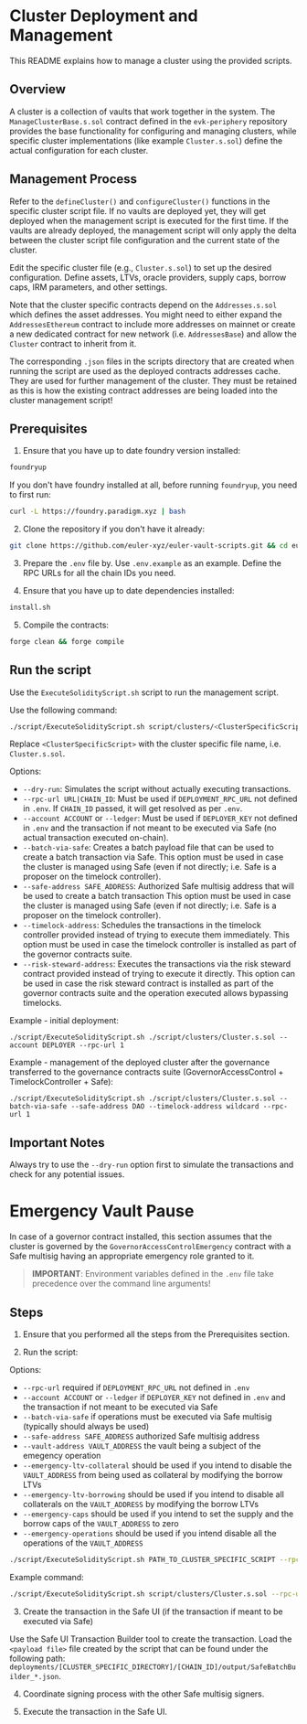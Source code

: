 # Cluster Deployment and Management

This README explains how to manage a cluster using the provided scripts.

## Overview

A cluster is a collection of vaults that work together in the system. The `ManageClusterBase.s.sol` contract defined in the `evk-periphery` repository provides the base functionality for configuring and managing clusters, while specific cluster implementations (like example `Cluster.s.sol`) define the actual configuration for each cluster.

## Management Process

Refer to the `defineCluster()` and `configureCluster()` functions in the specific cluster script file. If no vaults are deployed yet, they will get deployed when the management script is executed for the first time. If the vaults are already deployed, the management script will only apply the delta between the cluster script file configuration and the current state of the cluster.

Edit the specific cluster file (e.g., `Cluster.s.sol`) to set up the desired configuration. Define assets, LTVs, oracle providers, supply caps, borrow caps, IRM parameters, and other settings.

Note that the cluster specific contracts depend on the `Addresses.s.sol` which defines the asset addresses. You might need to either expand the `AddressesEthereum` contract to include more addresses on mainnet or create a new dedicated contract for new network (i.e. `AddressesBase`) and allow the `Cluster` contract to inherit from it.

The corresponding `.json` files in the scripts directory that are created when running the script are used as the deployed contracts addresses cache. They are used for further management of the cluster. They must be retained as this is how the existing contract addresses are being loaded into the cluster management script!

## Prerequisites

1. Ensure that you have up to date foundry version installed:

```bash
foundryup
```

If you don't have foundry installed at all, before running `foundryup`, you need to first run:

```bash
curl -L https://foundry.paradigm.xyz | bash
```

2. Clone the repository if you don't have it already:

```bash
git clone https://github.com/euler-xyz/euler-vault-scripts.git && cd euler-vault-scripts
```

3. Prepare the `.env` file by. Use `.env.example` as an example. Define the RPC URLs for all the chain IDs you need.

4. Ensure that you have up to date dependencies installed:

```bash
install.sh
```

5. Compile the contracts:

```bash
forge clean && forge compile
```

## Run the script

Use the `ExecuteSolidityScript.sh` script to run the management script.

Use the following command:

```bash
./script/ExecuteSolidityScript.sh script/clusters/<ClusterSpecificScript> [options]
```

Replace `<ClusterSpecificScript>` with the cluster specific file name, i.e. `Cluster.s.sol`.

Options:
- `--dry-run`: Simulates the script without actually executing transactions.
- `--rpc-url URL|CHAIN_ID`: Must be used if `DEPLOYMENT_RPC_URL` not defined in `.env`. If `CHAIN_ID` passed, it will get resolved as per `.env`.
- `--account ACCOUNT` or `--ledger`: Must be used if `DEPLOYER_KEY` not defined in `.env` and the transaction if not meant to be executed via Safe (no actual transaction executed on-chain).
- `--batch-via-safe`: Creates a batch payload file that can be used to create a batch transaction via Safe. This option must be used in case the cluster is managed using Safe  (even if not directly; i.e. Safe is a proposer on the timelock controller).
- `--safe-address SAFE_ADDRESS`: Authorized Safe multisig address that will be used to create a batch transaction This option must be used in case the cluster is managed using Safe (even if not directly; i.e. Safe is a proposer on the timelock controller).
- `--timelock-address`: Schedules the transactions in the timelock controller provided instead of trying to execute them immediately. This option must be used in case the timelock controller is installed as part of the governor contracts suite.
- `--risk-steward-address`: Executes the transactions via the risk steward contract provided instead of trying to execute it directly. This option can be used in case the risk steward contract is installed as part of the governor contracts suite and the operation executed allows bypassing timelocks.

Example - initial deployment:

```
./script/ExecuteSolidityScript.sh ./script/clusters/Cluster.s.sol --account DEPLOYER --rpc-url 1
```

Example - management of the deployed cluster after the governance transferred to the governance contracts suite (GovernorAccessControl + TimelockController + Safe):

```
./script/ExecuteSolidityScript.sh ./script/clusters/Cluster.s.sol --batch-via-safe --safe-address DAO --timelock-address wildcard --rpc-url 1
```

## Important Notes

Always try to use the `--dry-run` option first to simulate the transactions and check for any potential issues.

# Emergency Vault Pause

In case of a governor contract installed, this section assumes that the cluster is governed by the `GovernorAccessControlEmergency` contract with a Safe multisig having an appropriate emergency role granted to it.

> **IMPORTANT**: Environment variables defined in the `.env` file take precedence over the command line arguments!

## Steps

1. Ensure that you performed all the steps from the Prerequisites section.

2. Run the script:

Options:
- `--rpc-url` required if `DEPLOYMENT_RPC_URL` not defined in `.env`
- `--account ACCOUNT` or `--ledger` if `DEPLOYER_KEY` not defined in `.env` and the transaction if not meant to be executed via Safe
- `--batch-via-safe` if operations must be executed via Safe multisig (typically should always be used)
- `--safe-address SAFE_ADDRESS` authorized Safe multisig address
- `--vault-address VAULT_ADDRESS` the vault being a subject of the emegency operation
- `--emergency-ltv-collateral` should be used if you intend to disable the `VAULT_ADDRESS` from being used as collateral by modifying the borrow LTVs
- `--emergency-ltv-borrowing` should be used if you intend to disable all collaterals on the `VAULT_ADDRESS` by modifying the borrow LTVs
- `--emergency-caps` should be used if you intend to set the supply and the borrow caps of the `VAULT_ADDRESS` to zero
- `--emergency-operations` should be used if you intend disable all the operations of the `VAULT_ADDRESS`

```bash
./script/ExecuteSolidityScript.sh PATH_TO_CLUSTER_SPECIFIC_SCRIPT --rpc-url RPC_URL --batch-via-safe --safe-address SAFE_ADDRESS --vault-address VAULT_ADDRESS [--emergency-ltv-collateral] [--emergency-ltv-borrowing] [--emergency-caps] [--emergency-caps]
```

Example command:

```bash
./script/ExecuteSolidityScript.sh script/clusters/Cluster.s.sol --rpc-url https://ethereum-rpc.publicnode.com --batch-via-safe --safe-address 0xB1345E7A4D35FB3E6bF22A32B3741Ae74E5Fba27 --vault-address 0xD8b27CF359b7D15710a5BE299AF6e7Bf904984C2 --emergency-ltv-collateral --emergency-caps
```

3. Create the transaction in the Safe UI (if the transaction if meant to be executed via Safe)

Use the Safe UI Transaction Builder tool to create the transaction. Load the `<payload file>` file created by the script that can be found under the following path: `deployments/[CLUSTER_SPECIFIC_DIRECTORY]/[CHAIN_ID]/output/SafeBatchBuilder_*.json`.

4. Coordinate signing process with the other Safe multisig signers.

5. Execute the transaction in the Safe UI.
